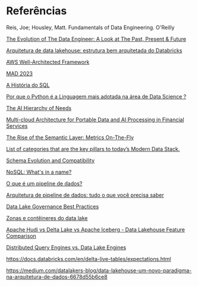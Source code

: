 # Referências

Reis, Joe; Housley, Matt. Fundamentals of Data Engineering. O'Reilly

[The Evolution of The Data Engineer: A Look at The Past, Present & Future](https://airbyte.com/blog/data-engineering-past-present-and-future)

[Arquitetura de data lakehouse: estrutura bem arquitetada do Databricks
](https://docs.databricks.com/pt/lakehouse-architecture/index.html)

[AWS Well-Architected Framework](https://docs.aws.amazon.com/wellarchitected/latest/framework/welcome.html)


[MAD 2023](https://mattturck.com/landscape/mad2023.pdf)

[A História do SQL](https://learnsql.com.br/blog/a-historia-do-sql-como-tudo-comecou/)

[Por que o Python é a Linguagem mais adotada na área de Data Science ?](https://www.insightlab.ufc.br/por-que-o-python-e-a-linguagem-mais-adotada-na-area-de-data-science/)

[The AI Hierarchy of Needs](https://hackernoon.com/the-ai-hierarchy-of-needs-18f111fcc007)

[Multi-cloud Architecture for Portable Data and AI Processing in Financial Services](https://www.databricks.com/blog/multi-cloud-architecture-portable-data-and-ai-processing-financial-services)

[The Rise of the Semantic Layer: Metrics On-The-Fly](https://airbyte.com/blog/the-rise-of-the-semantic-layer-metrics-on-the-fly)

[ List of categories that are the key pillars to today’s Modern Data Stack.](https://www.moderndatastack.xyz/categories)


[Schema Evolution and Compatibility](https://docs.confluent.io/platform/current/schema-registry/fundamentals/schema-evolution.html)

[NoSQL: What's in a name?](https://blog.sym-link.com/posts/2009/30/nosql_whats_in_a_name/)

[O que é um pipeline de dados?](https://www.ibm.com/br-pt/topics/data-pipeline)

[Arquitetura de pipeline de dados: tudo o que você precisa saber](https://www.astera.com/pt/tipo/blog/arquitetura-de-pipeline-de-dados/)

[Data Lake Governance Best Practices](https://dzone.com/articles/data-lake-governance-best-practices)

    
[Zonas e contêineres do data lake](https://learn.microsoft.com/pt-br/azure/cloud-adoption-framework/scenarios/cloud-scale-analytics/best-practices/data-lake-zones)


[Apache Hudi vs Delta Lake vs Apache Iceberg - Data Lakehouse Feature Comparison](https://www.onehouse.ai/blog/apache-hudi-vs-delta-lake-vs-apache-iceberg-lakehouse-feature-comparison)


[Distributed Query Engines vs. Data Lake Engines](https://medium.com/creative-data/the-evolution-of-distributed-sql-based-query-engines-for-big-data-dfcb68102060)

https://docs.databricks.com/en/delta-live-tables/expectations.html

https://medium.com/datalakers-blog/data-lakehouse-um-novo-paradigma-na-arquitetura-de-dados-6678d55b6ce8